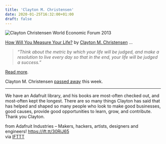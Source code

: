 ```yaml
---
title: 'Clayton M. Christensen'
date: 2020-01-25T16:32:00+01:00
draft: false
---
```


![Clayton Christensen World Economic Forum 2013](https://cdn-blog.adafruit.com/uploads/2020/01/Clayton_Christensen_World_Economic_Forum_2013.jpg)

[How Will You Measure Your Life?](https://hbr.org/2010/07/how-will-you-measure-your-life) by [Clayton M. Christensen](https://en.wikipedia.org/wiki/Clayton_Christensen) …

> _“Think about the metric by which your life will be judged, and make a resolution to live every day so that in the end, your life will be judged a success.”_

[Read more](https://hbr.org/2010/07/how-will-you-measure-your-life).

Clayton M. Christensen [passed away](https://hbr.org/2020/01/clayton-christensen-the-gentle-giant-of-innovation) this week.

* * *

We have an Adafruit library, and his books are most-often checked out, and most-often kept the longest. There are so many things Clayton has said that has helped and shaped so many people who look to make good businesses, good causes, provide good opportunities to learn, grow, and contribute. Thank you Clayton.

  
  
from Adafruit Industries – Makers, hackers, artists, designers and engineers! https://ift.tt/30RiJ65  
via [IFTTT](https://ifttt.com/?ref=da&site=blogger)